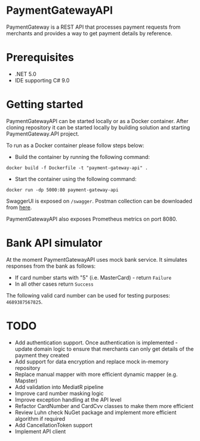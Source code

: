 # PaymentGatewayAPI

PaymentGateway is a REST API that processes payment requests from merchants and provides a way to get payment details by reference.

# Prerequisites

* .NET 5.0
* IDE supporting C# 9.0

# Getting started

PaymentGatewayAPI can be started locally or as a Docker container. After cloning repository it can be started locally by building solution and starting PaymentGateway.API project.

To run as a Docker container please follow steps below:
* Build the container by running the following command:

`docker build -f Dockerfile -t "payment-gateway-api" .`

* Start the container using the following command:

`docker run -dp 5000:80 payment-gateway-api`

SwaggerUI is exposed on `/swagger`. Postman collection can be downloaded from [here](PaymentGatewayAPI.postman_collection.json).

PaymentGatewayAPI also exposes Prometheus metrics on port 8080.

# Bank API simulator

At the moment PaymentGatewayAPI uses mock bank service. It simulates responses from the bank as follows:
* If card number starts with "5" (i.e. MasterCard) - return `Failure`
* In all other cases return `Success`

The following valid card number can be used for testing purposes: `4689387567825`.

# TODO

* Add authentication support. Once authentication is implemented - update domain logic to ensure that merchants can only get details of the payment they created
* Add support for data encryption and replace mock in-memory repository
* Replace manual mapper with more efficient dynamic mapper (e.g. Mapster)
* Add validation into MediatR pipeline
* Improve card number masking logic
* Improve exception handling at the API level
* Refactor CardNumber and CardCvv classes to make them more efficient
* Review Luhn check NuGet package and implement more efficient algorithm if required
* Add CancellationToken support
* Implement API client
